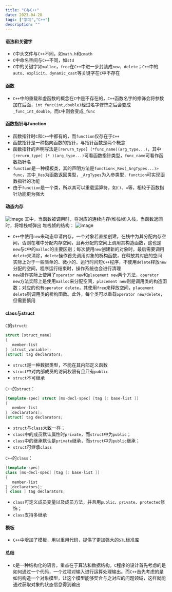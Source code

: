 ```yaml
---
title: "C与C++"
date: 2023-04-28
tags: ["学习","C++"]
description: ""
---
```


#### 语法和关键字
* `C`中头文件与`C++`不同，如`math.h`和`cmath`
* `C`中命名空间与`C++`不同，如`std`
* `C`中的关键字如`malloc`，`free`在`C++`中进一步封装成`new`、`delete`；`C++`中的`auto`、`explicit`、`dynamic_cast`等关键字在`C`中不存在

#### 函数
* `C++`中的重载和虚函数的概念在`C`中是不存在的，`C++`函数名字的修饰会将参数加在后⾯，`int func(int,double)`经过名字修饰之后会变成`_func_int_double`，⽽`C`中则会变成`_func`

#### 函数指针与function
* 函数指针时`C`和`C++`中都有的，而`function`仅存在于`C++`
* 函数指针是一种指向函数的指针，与指针函数是两个概念
* 函数指针的声明写法是```[rerurn_type] (*func_name)(arg_type...)```，其中```[rerurn_type] (* )(arg_type...)```可看函数指针类型，```func_name```可看作函数指针名
* ```function```是一种模板类，其的声明方法是```function<_Res(_ArgTypes...)> func```，其中```_Res```为函数返回类型，```_ArgTypes```为入参类型，```function```可实现函数指针的功能
* 由于```function```是一个类，所以其可以重载运算符，如`()`、`=`等，相较于函数指针功能更为强大

#### 动态内存
![image](https://gitlab.com/DJVQ/image/-/raw/master/blog/C++%E5%86%85%E5%AD%98%E7%BB%93%E6%9E%84.png)
其中，当函数被调用时，将对应的连续内存(堆栈帧)入栈，当函数返回时，将堆栈帧弹出
堆栈帧的结构：
![image](https://gitlab.com/DJVQ/image/-/raw/master/blog/C++%E6%A0%88%E5%B8%A7%E7%AE%80%E7%95%A5.png)
* `C++`中使用`new`来动态申请内存，一个对象若直接创建，在栈中为其分配内存空间，否则在堆中分配内存空间，且再分配的空间上调用其构造函数，这也是`new`与`C`中的`malloc`的主要区别；每次使用`new`创建新的对象时，最后需要调用`delete`来清除，`delete`操作首先调用对象的析构函数，在释放其对应的空间
实际上对于一些简单的、微小的、运行时间短`C++`程序，不使用`delete`释放`new`分配的空间，程序运行结束时，操作系统也会进行清理
* `new`操作实际上使用了`operator new`和`placement new`两个方法，`operator new`方法实际上是使用`malloc`来分配空间，`placement new`则是调用类的构造函数；对应的也有`operator delete`，其使用`free`来释放空间，`placement delete`则调用类的析构函数。此外，每个类可以重载`operator new/delete`，但需要慎用

#### class与struct

`C`的`struct`:
```C
struct [struct_name]
{
   member-list
} [struct_variable];
[struct] tag declarators;
```
* `struct`是一种数据类型，不能在其内部定义函数
* `struct`中对内部成员的访问权限有且只有`public`
* `struct`不可继承

`C++`的`struct`：
```C++
[template-spec] struct [ms-decl-spec] [tag [: base-list ]]
{
   member-list
} [declarators];
[struct] tag declarators;
```
* `struct`与`class`大致一样；
* `class`中的成员默认属性时`private`，而`struct`中为`public`；
* `class`中的继承默认是`private`继承，而`struct`中为`public`继承；
* `struct`可继承`class`


`C++`的`class`：
```C++
[template-spec]
class [ms-decl-spec] [tag [: base-list ]]
{
   member-list
} [declarators];
[ class ] tag declarators;
```
* `class`可定义成员变量以及成员方法，并且用`public`、`private`、`protected`修饰；
* `class`支持多继承

#### 模板
* `C++`中增加了模板，用以重⽤代码，提供了更加强⼤的`STL`标准库

#### 总结
* `C`是⼀种结构化的语⾔，重点在于算法和数据结构。`C`程序的设计⾸先考虑的是如何通过⼀个代码，⼀个过程对输⼊进⾏运算处理输出。⽽`C++`⾸先考虑的是如何构造⼀个对象模型，让这个模型能够契合与之对应的问题领域，这样就能通过获取对象的状态信息得到输出